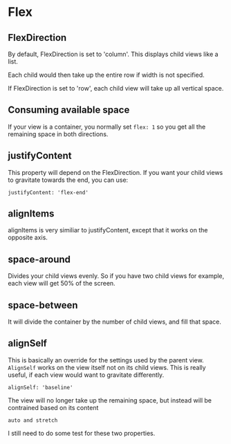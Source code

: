 # Flex

## FlexDirection 

By default, FlexDirection is set to 'column'. This displays child views like a list.

Each child would then take up the entire row if width is not specified.

If FlexDirection is set to 'row', each child view will take up all vertical space.


## Consuming available space

If your view is a container, you normally set ```flex: 1``` so you get all the remaining space in both directions.


## justifyContent


This property will depend on the FlexDirection. If you want your child views to gravitate towards the end, you can use:

```justifyContent: 'flex-end'```
 

## alignItems

 
 alignItems is very similiar to justifyContent, except that it works on the opposite axis.
 

## space-around

Divides your child views evenly. So if you have two child views for example, each view will get 50% of the screen.
## space-between
It will divide the container by the number of child views, and fill that space.
## alignSelf
This is basically an override for the settings used by the parent view.
```AlignSelf``` works on the view itself not on its child views. This is really useful, if each view would want to gravitate differently.
```
alignSelf: 'baseline'
```

The view will no longer take up the remaining space, but instead will be contrained based on its content 
```
auto and stretch
```
I still need to do some test for these two properties.